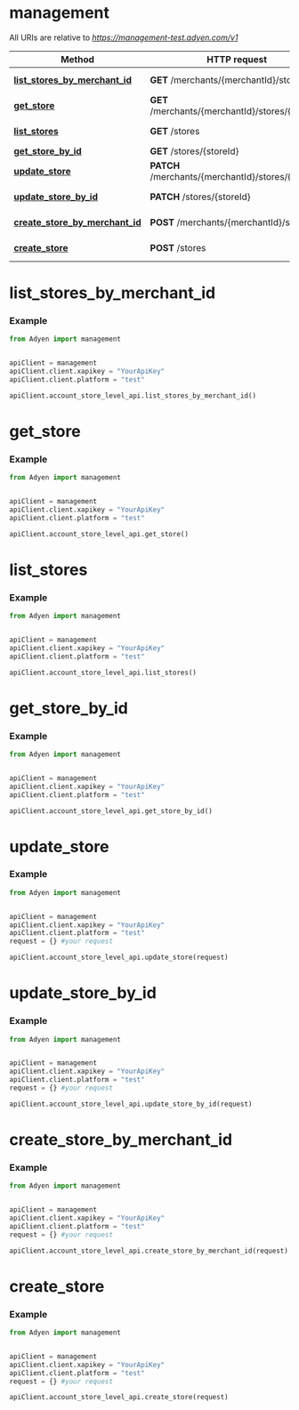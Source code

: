 # management

All URIs are relative to *https://management-test.adyen.com/v1*

Method | HTTP request | Description
------------- | ------------- | -------------
[**list_stores_by_merchant_id**](AccountStoreLevelApi.md#list_stores_by_merchant_id) | **GET** /merchants/{merchantId}/stores | Get a list of stores
[**get_store**](AccountStoreLevelApi.md#get_store) | **GET** /merchants/{merchantId}/stores/{storeId} | Get a store
[**list_stores**](AccountStoreLevelApi.md#list_stores) | **GET** /stores | Get a list of stores
[**get_store_by_id**](AccountStoreLevelApi.md#get_store_by_id) | **GET** /stores/{storeId} | Get a store
[**update_store**](AccountStoreLevelApi.md#update_store) | **PATCH** /merchants/{merchantId}/stores/{storeId} | Update a store
[**update_store_by_id**](AccountStoreLevelApi.md#update_store_by_id) | **PATCH** /stores/{storeId} | Update a store
[**create_store_by_merchant_id**](AccountStoreLevelApi.md#create_store_by_merchant_id) | **POST** /merchants/{merchantId}/stores | Create a store
[**create_store**](AccountStoreLevelApi.md#create_store) | **POST** /stores | Create a store




# list_stores_by_merchant_id
### Example

```python
from Adyen import management


apiClient = management
apiClient.client.xapikey = "YourApiKey"
apiClient.client.platform = "test"

apiClient.account_store_level_api.list_stores_by_merchant_id()

```


# get_store
### Example

```python
from Adyen import management


apiClient = management
apiClient.client.xapikey = "YourApiKey"
apiClient.client.platform = "test"

apiClient.account_store_level_api.get_store()

```


# list_stores
### Example

```python
from Adyen import management


apiClient = management
apiClient.client.xapikey = "YourApiKey"
apiClient.client.platform = "test"

apiClient.account_store_level_api.list_stores()

```


# get_store_by_id
### Example

```python
from Adyen import management


apiClient = management
apiClient.client.xapikey = "YourApiKey"
apiClient.client.platform = "test"

apiClient.account_store_level_api.get_store_by_id()

```


# update_store
### Example

```python
from Adyen import management


apiClient = management
apiClient.client.xapikey = "YourApiKey"
apiClient.client.platform = "test"
request = {} #your request

apiClient.account_store_level_api.update_store(request)

```


# update_store_by_id
### Example

```python
from Adyen import management


apiClient = management
apiClient.client.xapikey = "YourApiKey"
apiClient.client.platform = "test"
request = {} #your request

apiClient.account_store_level_api.update_store_by_id(request)

```


# create_store_by_merchant_id
### Example

```python
from Adyen import management


apiClient = management
apiClient.client.xapikey = "YourApiKey"
apiClient.client.platform = "test"
request = {} #your request

apiClient.account_store_level_api.create_store_by_merchant_id(request)

```


# create_store
### Example

```python
from Adyen import management


apiClient = management
apiClient.client.xapikey = "YourApiKey"
apiClient.client.platform = "test"
request = {} #your request

apiClient.account_store_level_api.create_store(request)

```
